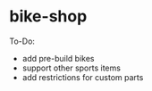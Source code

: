 # bike-shop

To-Do:

- add pre-build bikes
- support other sports items
- add restrictions for custom parts
